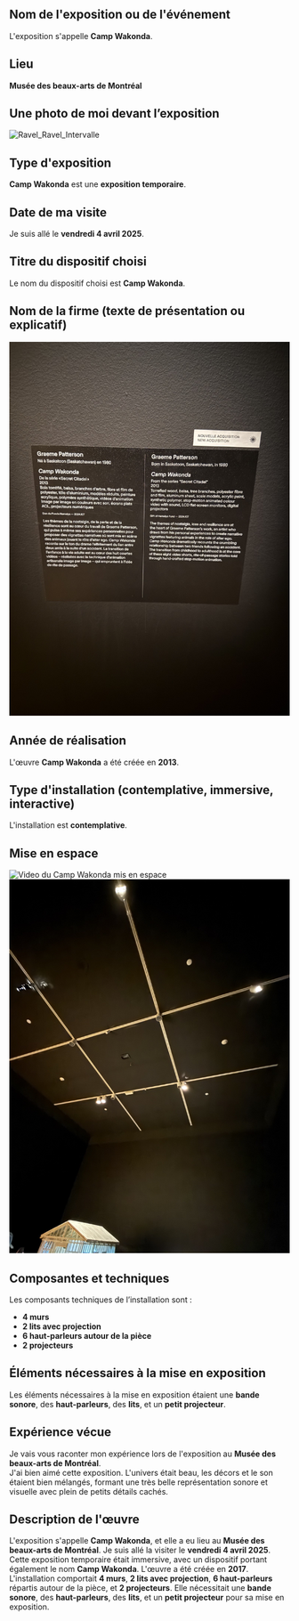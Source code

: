 
## Nom de l'exposition ou de l'événement
L'exposition s'appelle **Camp Wakonda**.

## Lieu
**Musée des beaux-arts de Montréal**

## Une photo de moi devant l’exposition  
![Ravel_Ravel_Intervalle](Media/Ravel_Ravel_Intervalle/Moi_devant_l'entrée.jpg)

## Type d'exposition  
**Camp Wakonda** est une **exposition temporaire**.

## Date de ma visite  
Je suis allé le **vendredi 4 avril 2025**.

## Titre du dispositif choisi  
Le nom du dispositif choisi est **Camp Wakonda**.

## Nom de la firme (texte de présentation ou explicatif)  
![Camp_Wakonda](Media/Camp_Wakonda/Camp_wakonda_frime-min.jpg)  


## Année de réalisation  
L'œuvre **Camp Wakonda** a été créée en **2013**.

## Type d'installation (contemplative, immersive, interactive)  
L'installation est **contemplative**.

## Mise en espace  
![Video du Camp Wakonda mis en espace](https://youtube.com/shorts/vpuzWSn8ivg)
![Camp_Wakonda](Media/Camp_Wakonda/Camp_wakonda_diposition-min.jpg)  

## Composantes et techniques  
Les composants techniques de l’installation sont :  
- **4 murs**  
- **2 lits avec projection**  
- **6 haut-parleurs autour de la pièce**  
- **2 projecteurs**    

## Éléments nécessaires à la mise en exposition  
Les éléments nécessaires à la mise en exposition étaient une **bande sonore**, des **haut-parleurs**, des **lits**, et un **petit projecteur**.

## Expérience vécue  
Je vais vous raconter mon expérience lors de l'exposition au **Musée des beaux-arts de Montréal**.  
J'ai bien aimé cette exposition. L'univers était beau, les décors et le son étaient bien mélangés, formant une très belle représentation sonore et visuelle avec plein de petits détails cachés.

## Description de l'œuvre  
L'exposition s'appelle **Camp Wakonda**, et elle a eu lieu au **Musée des beaux-arts de Montréal**. Je suis allé la visiter le **vendredi 4 avril 2025**. Cette exposition temporaire était immersive, avec un dispositif portant également le nom **Camp Wakonda**. L'œuvre a été créée en **2017**. L'installation comportait **4 murs**, **2 lits avec projection**, **6 haut-parleurs** répartis autour de la pièce, et **2 projecteurs**. Elle nécessitait une **bande sonore**, des **haut-parleurs**, des **lits**, et un **petit projecteur** pour sa mise en exposition.



